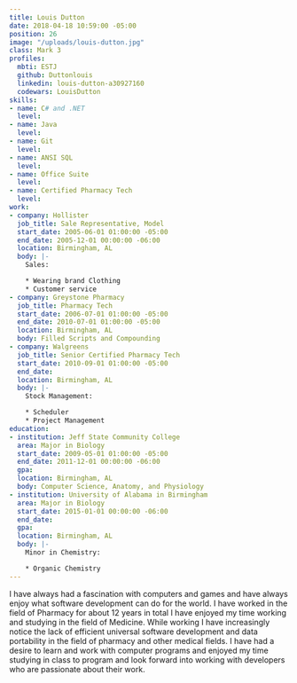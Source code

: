 ```yaml
---
title: Louis Dutton
date: 2018-04-18 10:59:00 -05:00
position: 26
image: "/uploads/louis-dutton.jpg"
class: Mark 3
profiles:
  mbti: ESTJ
  github: Duttonlouis
  linkedin: louis-dutton-a30927160
  codewars: LouisDutton
skills:
- name: C# and .NET
  level: 
- name: Java
  level: 
- name: Git
  level: 
- name: ANSI SQL
  level: 
- name: Office Suite
  level: 
- name: Certified Pharmacy Tech
  level: 
work:
- company: Hollister
  job_title: Sale Representative, Model
  start_date: 2005-06-01 01:00:00 -05:00
  end_date: 2005-12-01 00:00:00 -06:00
  location: Birmingham, AL
  body: |-
    Sales:

    * Wearing brand Clothing
    * Customer service
- company: Greystone Pharmacy
  job_title: Pharmacy Tech
  start_date: 2006-07-01 01:00:00 -05:00
  end_date: 2010-07-01 01:00:00 -05:00
  location: Birmingham, AL
  body: Filled Scripts and Compounding
- company: Walgreens
  job_title: Senior Certified Pharmacy Tech
  start_date: 2010-09-01 01:00:00 -05:00
  end_date: 
  location: Birmingham, AL
  body: |-
    Stock Management:

    * Scheduler
    * Project Management
education:
- institution: Jeff State Community College
  area: Major in Biology
  start_date: 2009-05-01 01:00:00 -05:00
  end_date: 2011-12-01 00:00:00 -06:00
  gpa: 
  location: Birmingham, AL
  body: Computer Science, Anatomy, and Physiology
- institution: University of Alabama in Birmingham
  area: Major in Biology
  start_date: 2015-01-01 00:00:00 -06:00
  end_date: 
  gpa: 
  location: Birmingham, AL
  body: |-
    Minor in Chemistry:

    * Organic Chemistry
---
```


I have always had a fascination with computers and games and have always enjoy what software development can do for the world. I have worked in the field of Pharmacy for about 12 years in total I have enjoyed my time working and studying in the field of Medicine. While working I have increasingly notice the lack of efficient universal software development and data portability in the field of pharmacy and other medical fields. I have had a desire to learn and work with computer programs and enjoyed my time studying in class to program and look forward into working with developers who are passionate about their work.